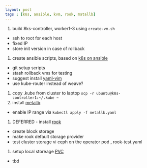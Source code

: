 ```yaml
---
layout: post
tags : [k8s, ansible, kvm, rook, matallb]
---
```


1. build 8ks-controller, worker1-3 using `create-vm.sh`
  * ssh to root for each host
  * fixed IP 
  * store init version in case of rollback
1. create ansible scripts, based on [k8s on ansible](https://www.digitalocean.com/community/tutorials/how-to-create-a-kubernetes-1-10-cluster-using-kubeadm-on-centos-7)
  * git setup scripts 
  * stash rollback vms for testing
  * suggest install [yaml-vim](https://lornajane.net/posts/2018/vim-settings-for-working-with-yaml)
  * use kube-router instead of weave?
1. copy .kube from cluster to laptop `scp -r ubuntu@k8s-controller1:~/.kube ~`
1. install [metallb](https://metallb.universe.tf/installation/)
  * enable IP range via `kubectl apply -f metallb.yaml`
1. DEFERRED - install [rook](https://earlruby.org/2018/12/using-rook-ceph-for-persistent-storage-on-kubernetes/)
  * create block storage 
  * make rook default storage provider
  * test cluster storage vi ceph on the operator pod , rook-test.yaml
1. setup local storeage [PVC](https://www.weave.works/blog/kubernetes-faq-configure-storage-for-bare-metal-cluster)
  * tbd
